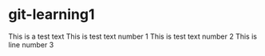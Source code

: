 # git-learning1
This is a test text
This is test text number 1
This is test text number 2
This is line number 3

